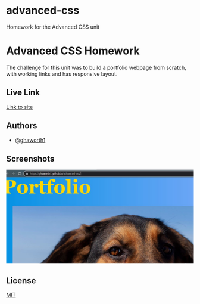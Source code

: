 # advanced-css
Homework for the Advanced CSS unit

# Advanced CSS Homework

The challenge for this unit was to build a portfolio webpage from scratch, with working links and has responsive layout.

## Live Link

[Link to site](https://ghaworth1.github.io/advanced-css/)


## Authors

- [@ghaworth1](https://www.github.com/ghaworth1)


## Screenshots

![Site Screenshot](./assets/images/screenshot.JPG)


## License

[MIT](https://choosealicense.com/licenses/mit/)